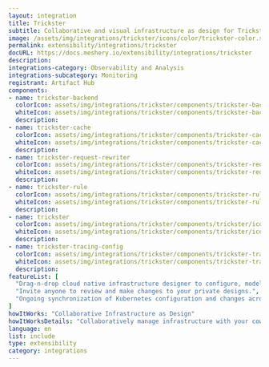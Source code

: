 ```yaml
---
layout: integration
title: Trickster
subtitle: Collaborative and visual infrastructure as design for Trickster
image: /assets/img/integrations/trickster/icons/color/trickster-color.svg
permalink: extensibility/integrations/trickster
docURL: https://docs.meshery.io/extensibility/integrations/trickster
description: 
integrations-category: Observability and Analysis
integrations-subcategory: Monitoring
registrant: Artifact Hub
components: 
- name: trickster-backend
  colorIcon: assets/img/integrations/trickster/components/trickster-backend/icons/color/trickster-backend-color.svg
  whiteIcon: assets/img/integrations/trickster/components/trickster-backend/icons/white/trickster-backend-white.svg
  description: 
- name: trickster-cache
  colorIcon: assets/img/integrations/trickster/components/trickster-cache/icons/color/trickster-cache-color.svg
  whiteIcon: assets/img/integrations/trickster/components/trickster-cache/icons/white/trickster-cache-white.svg
  description: 
- name: trickster-request-rewriter
  colorIcon: assets/img/integrations/trickster/components/trickster-request-rewriter/icons/color/trickster-request-rewriter-color.svg
  whiteIcon: assets/img/integrations/trickster/components/trickster-request-rewriter/icons/white/trickster-request-rewriter-white.svg
  description: 
- name: trickster-rule
  colorIcon: assets/img/integrations/trickster/components/trickster-rule/icons/color/trickster-rule-color.svg
  whiteIcon: assets/img/integrations/trickster/components/trickster-rule/icons/white/trickster-rule-white.svg
  description: 
- name: trickster
  colorIcon: assets/img/integrations/trickster/components/trickster/icons/color/trickster-color.svg
  whiteIcon: assets/img/integrations/trickster/components/trickster/icons/white/trickster-white.svg
  description: 
- name: trickster-tracing-config
  colorIcon: assets/img/integrations/trickster/components/trickster-tracing-config/icons/color/trickster-tracing-config-color.svg
  whiteIcon: assets/img/integrations/trickster/components/trickster-tracing-config/icons/white/trickster-tracing-config-white.svg
  description: 
featureList: [
  "Drag-n-drop cloud native infrastructure designer to configure, model, and deploy your workloads.",
  "Invite anyone to review and make changes to your private designs.",
  "Ongoing synchronization of Kubernetes configuration and changes across any number of clusters."
]
howItWorks: "Collaborative Infrastructure as Design"
howItWorksDetails: "Collaboratively manage infrastructure with your coworkers synchronously sharing the same designs."
language: en
list: include
type: extensibility
category: integrations
---
```

